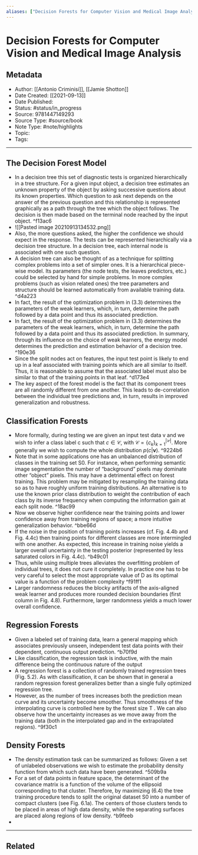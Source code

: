 ```yaml
---
aliases: ["Decision Forests for Computer Vision and Medical Image Analysis"]
---
```

# Decision Forests for Computer Vision and Medical Image Analysis
## Metadata
- Author: [[Antonio Criminisi]], [[Jamie Shotton]]
- Date Created: [[2021-09-13]]
- Date Published:
- Status: #status/in_progress
- Source: 9781447149293
- Source Type: #source/book 
- Note Type: #note/highlights 
- Topic: 
- Tags: 
---
## The Decision Forest Model
- In a decision tree this set of diagnostic tests is organized hierarchically in a tree structure. For a given input object, a decision tree estimates an unknown property of the object by asking successive questions about its known properties. Which question to ask next depends on the answer of the previous question and this relationship is represented graphically as a path through the tree which the object follows. The decision is then made based on the terminal node reached by the input object. ^f13ac6
- ![[Pasted image 20210913134532.png]]
-    Also, the more questions asked, the higher the confidence we should expect in the response. The tests can be represented hierarchically via a decision tree structure. In a decision tree, each internal node is associated with one such question.
- A decision tree can also be thought of as a technique for splitting complex problems into a set of simpler ones. It is a hierarchical piece-wise model. Its parameters (the node tests, the leaves predictors, etc.) could be selected by hand for simple problems. In more complex problems (such as vision related ones) the tree parameters and structure should be learned automatically from available training data. ^d4a223
-  In fact, the result of the optimization problem in (3.3) determines the parameters of the weak learners, which, in turn, determine the path followed by a data point and thus its associated prediction.
-  In fact, the result of the optimization problem in (3.3) determines the parameters of the weak learners, which, in turn, determine the path followed by a data point and thus its associated prediction. In summary, through its influence on the choice of weak learners, the energy model determines the prediction and estimation behavior of a decision tree. ^190e36
- Since the split nodes act on features, the input test point is likely to end up in a leaf associated with training points which are all similar to itself. Thus, it is reasonable to assume that the associated label must also be similar to that of the training points in that leaf. ^d173e4
- The key aspect of the forest model is the fact that its component trees are all randomly different from one another. This leads to de-correlation between the individual tree predictions and, in turn, results in improved generalization and robustness.

## Classification Forests
-  More formally, during testing we are given an input test data v and we wish to infer a class label c such that $c \in \mathcal{C}$, with $\mathcal{C} = \{c_k\}_{k=1}^{|\mathcal{C}|}$. More generally we wish to compute the whole distribution $p(c|\mathbf{v})$. ^9224b6
-  Note that in some applications one has an unbalanced distribution of classes in the training set S0. For instance, when performing semantic image segmentation the number of “background” pixels may dominate other “object” pixels. This may have a detrimental effect on forest training. This problem may be mitigated by resampling the training data so as to have roughly uniform training distributions. An alternative is to use the known prior class distribution to weight the contribution of each class by its inverse frequency when computing the information gain at each split node. ^18ac99
- Now we observe higher confidence near the training points and lower confidence away from training regions of space; a more intuitive generalization behavior. ^bbe66d
- If the noise in the position of training points increases (cf. Fig. 4.4b and Fig. 4.4c) then training points for different classes are more intermingled with one another. As expected, this increase in training noise yields a larger overall uncertainty in the testing posterior (represented by less saturated colors in Fig. 4.4c).  ^b49c01
- Thus, while using multiple trees alleviates the overfitting problem of individual trees, it does not cure it completely. In practice one has to be very careful to select the most appropriate value of D as its optimal value is a function of the problem complexity ^f91ff1
- Larger randomness reduces the blocky artifacts of the axis-aligned weak learner and produces more rounded decision boundaries (first column in Fig. 4.8). Furthermore, larger randomness yields a much lower overall confidence.
## Regression Forests
- Given a labeled set of training data, learn a general mapping which associates previously unseen, independent test data points with their dependent, continuous output prediction. ^b70f9d
- Like classification, the regression task is inductive, with the main difference being the continuous nature of the output
- A regression forest is a collection of randomly trained regression trees (Fig. 5.2). As with classification, it can be shown that in general a random regression forest generalizes better than a single fully optimized regression tree.
- However, as the number of trees increases both the prediction mean curve and its uncertainty become smoother. Thus smoothness of the interpolating curve is controlled here by the forest size T . We can also observe how the uncertainty increases as we move away from the training data (both in the interpolated gap and in the extrapolated regions). ^9f30c1
## Density Forests
- The density estimation task can be summarized as follows: Given a set of unlabeled observations we wish to estimate the probability density function from which such data have been generated. ^509b9a
- For a set of data points in feature space, the determinant of the covariance matrix is a function of the volume of the ellipsoid corresponding to that cluster. Therefore, by maximizing (6.4) the tree training procedure tends to split the original dataset S0 into a number of compact clusters (see Fig. 6.1a). The centers of those clusters tends to be placed in areas of high data density, while the separating surfaces are placed along regions of low density. ^b9feeb
- 
---
## Related